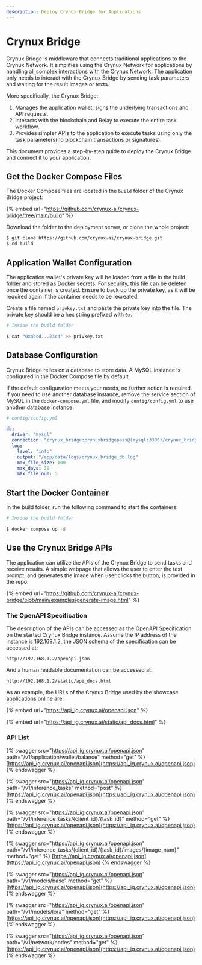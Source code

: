 ```yaml
---
description: Deploy Crynux Bridge for Applications
---
```


# Crynux Bridge

Crynux Bridge is middleware that connects traditional applications to the Crynux Network. It simplifies using the Crynux Network for applications by handling all complex interactions with the Crynux Network. The application only needs to interact with the Crynux Bridge by sending task parameters and waiting for the result images or texts.

More specifically, the Crynux Bridge:

1. Manages the application wallet, signs the underlying transactions and API requests.
2. Interacts with the blockchain and Relay to execute the entire task workflow.
3. Provides simpler APIs to the application to execute tasks using only the task parameters(no blockchain transactions or signatures).

This document provides a step-by-step guide to deploy the Crynux Bridge and connect it to your application.

## Get the Docker Compose Files

The Docker Compose files are located in the `build` folder of the Crynux Bridge project:

{% embed url="https://github.com/crynux-ai/crynux-bridge/tree/main/build" %}

Download the folder to the deployment server, or clone the whole project:

```sh
$ git clone https://github.com/crynux-ai/crynux-bridge.git
$ cd build
```

## Application Wallet Configuration

The application wallet's private key will be loaded from a file in the build folder and stored as Docker secrets. For security, this file can be deleted once the container is created. Ensure to back up the private key, as it will be required again if the container needs to be recreated.

Create a file named `privkey.txt` and paste the private key into the file. The private key should be a hex string prefixed with `0x`.

```sh
# Inside the build folder

$ cat "0xabcd...23cd" >> privkey.txt
```

## Database Configuration

Crynux Bridge relies on a database to store data. A MySQL instance is configured in the Docker Compose file by default.

If the default configuration meets your needs, no further action is required. If you need to use another database instance, remove the service section of MySQL in the `docker-compose.yml` file, and modify `config/config.yml` to use another database instance:

```yaml
# config/config.yml

db:
  driver: "mysql"
  connection: "crynux_bridge:crynuxbridgepass@(mysql:3306)/crynux_bridge?parseTime=true"
  log:
    level: "info"
    output: "/app/data/logs/crynux_bridge_db.log"
    max_file_size: 100
    max_days: 30
    max_file_num: 5
```

## Start the Docker Container

In the build folder, run the following command to start the containers:

```sh
# Inside the build folder

$ docker compose up -d
```

## Use the Crynux Bridge APIs

The application can utilize the APIs of the Crynux Bridge to send tasks and receive results. A simple webpage that allows the user to enter the text prompt, and generates the image when user clicks the button, is provided in the repo:

{% embed url="https://github.com/crynux-ai/crynux-bridge/blob/main/examples/generate-image.html" %}

### The OpenAPI Specification

The description of the APIs can be accessed as the OpenAPI Specification on the started Crynux Bridge instance. Assume the IP address of the instance is 192.168.1.2, the JSON schema of the specification can be accessed at:

```
http://192.168.1.2/openapi.json
```

And a human readable documentation can be accessed at:

```
http://192.168.1.2/static/api_docs.html
```

As an example, the URLs of the Crynux Bridge used by the showcase applications online are:

{% embed url="https://api_ig.crynux.ai/openapi.json" %}

{% embed url="https://api_ig.crynux.ai/static/api_docs.html" %}

### API List

{% swagger src="https://api_ig.crynux.ai/openapi.json" path="/v1/application/wallet/balance" method="get" %}
[https://api_ig.crynux.ai/openapi.json](https://api_ig.crynux.ai/openapi.json)
{% endswagger %}

{% swagger src="https://api_ig.crynux.ai/openapi.json" path="/v1/inference_tasks" method="post" %}
[https://api_ig.crynux.ai/openapi.json](https://api_ig.crynux.ai/openapi.json)
{% endswagger %}

{% swagger src="https://api_ig.crynux.ai/openapi.json" path="/v1/inference_tasks/{client_id}/{task_id}" method="get" %}
[https://api_ig.crynux.ai/openapi.json](https://api_ig.crynux.ai/openapi.json)
{% endswagger %}

{% swagger src="https://api_ig.crynux.ai/openapi.json" path="/v1/inference_tasks/{client_id}/{task_id}/images/{image_num}" method="get" %}
[https://api_ig.crynux.ai/openapi.json](https://api_ig.crynux.ai/openapi.json)
{% endswagger %}

{% swagger src="https://api_ig.crynux.ai/openapi.json" path="/v1/models/base" method="get" %}
[https://api_ig.crynux.ai/openapi.json](https://api_ig.crynux.ai/openapi.json)
{% endswagger %}

{% swagger src="https://api_ig.crynux.ai/openapi.json" path="/v1/models/lora" method="get" %}
[https://api_ig.crynux.ai/openapi.json](https://api_ig.crynux.ai/openapi.json)
{% endswagger %}

{% swagger src="https://api_ig.crynux.ai/openapi.json" path="/v1/network/nodes" method="get" %}
[https://api_ig.crynux.ai/openapi.json](https://api_ig.crynux.ai/openapi.json)
{% endswagger %}
